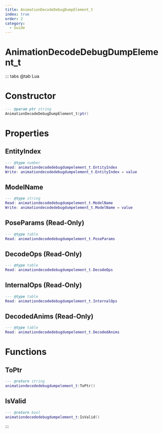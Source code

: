 ```yaml
---
title: AnimationDecodeDebugDumpElement_t
index: true
order: 2
category:
  - Guide
---
```


# AnimationDecodeDebugDumpElement_t

::: tabs
@tab Lua
# Constructor
```lua
--- @param ptr string
AnimationDecodeDebugDumpElement_t(ptr)
```
# Properties
## EntityIndex 
```lua
--- @type number
Read: animationdecodedebugdumpelement_t.EntityIndex
Write: animationdecodedebugdumpelement_t.EntityIndex = value
```
## ModelName 
```lua
--- @type string
Read: animationdecodedebugdumpelement_t.ModelName
Write: animationdecodedebugdumpelement_t.ModelName = value
```
## PoseParams (Read-Only)
```lua
--- @type table
Read: animationdecodedebugdumpelement_t.PoseParams
```
## DecodeOps (Read-Only)
```lua
--- @type table
Read: animationdecodedebugdumpelement_t.DecodeOps
```
## InternalOps (Read-Only)
```lua
--- @type table
Read: animationdecodedebugdumpelement_t.InternalOps
```
## DecodedAnims (Read-Only)
```lua
--- @type table
Read: animationdecodedebugdumpelement_t.DecodedAnims
```
# Functions
## ToPtr
```lua
--- @return string
animationdecodedebugdumpelement_t:ToPtr()
```
## IsValid
```lua
--- @return bool
animationdecodedebugdumpelement_t:IsValid()
```

:::